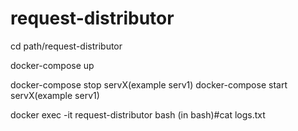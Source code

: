 # request-distributor
cd path/request-distributor

docker-compose up

docker-compose stop servX(example serv1) 
docker-compose start servX(example serv1) 

docker exec -it request-distributor bash
(in bash)#cat logs.txt


